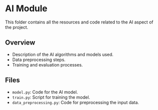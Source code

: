 # AI Module

This folder contains all the resources and code related to the AI aspect of the project. 

## Overview
- Description of the AI algorithms and models used.
- Data preprocessing steps.
- Training and evaluation processes.

## Files
- `model.py`: Code for the AI model.
- `train.py`: Script for training the model.
- `data_preprocessing.py`: Code for preprocessing the input data.
